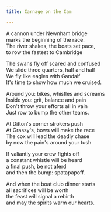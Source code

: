 ```yaml
---
title: Carnage on the Cam

---
```



A cannon under Newnham bridge  
marks the beginning of the race.  
The river shakes, the boats set pace,  
to row the fastest to Cambridge  

The swans fly off scared and confused  
We slide three quarters, half and half    
We fly like eagles with Gandalf  
It's time to show how much we cruised.  

Around you: bikes, whistles and screams   
Inside you: grit, balance and pain      
Don't throw your efforts all in vain    
Just row to bump the other teams.   

At Ditton's corner strokers push    
At Grassy's, bows will make the race    
The cox will lead the deadly chase  
by now the pain's around your tush  

If valiantly your crew fights off  
a constant whistle will be heard  
a final push, be not aferd  
and then the bump: spatapapoff.  

And when the boat club dinner starts  
all sacrifices will be worth  
the feast will signal a rebirth  
and may the spirits warm our hearts.  
